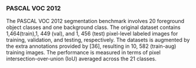 ### PASCAL VOC 2012
The PASCAL VOC 2012 segmentation benchmark involves 20 foreground object classes and one background class. The original dataset contains 1,464(train),1, 449 (val), and 1, 456 (test) pixel-level labeled images for training, validation, and testing, respectively. The datasets is augmented by the extra annotations provided by [36], resulting in 10, 582 (train-aug) training images. The performance is measured in terms of pixel intersection-over-union (IoU) averaged across the 21 classes.

